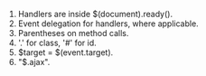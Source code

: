1. Handlers are inside $(document).ready().
3. Event delegation for handlers, where applicable.
2. Parentheses on method calls.
4. '.' for class, '#' for id.
5. $target = $(event.target).
6. "$.ajax".
